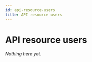 ```yaml
---
id: api-resource-users
title: API resource users
---
```


# API resource users

*Nothing here yet.*
